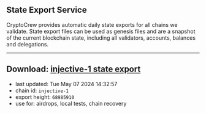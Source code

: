 ## State Export Service
CryptoCrew provides automatic daily state exports for all chains we validate. State export files can be used as genesis files and are a snapshot of the current blockchain state, including all validators, accounts, balances and delegations.

---
**Download: [injective-1 state export](https://dl-eu2.ccvalidators.com/SERVICE/injective/injective-1_export_68985910.json)**
---

- last updated: Tue May 07 2024 14:32:57
- chain id: `injective-1`
- export height: `68985910`
- use for: airdrops, local tests, chain recovery
